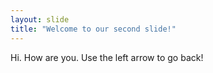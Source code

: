 ```yaml
---
layout: slide
title: "Welcome to our second slide!"
---
```

Hi. How are you.
Use the left arrow to go back!
